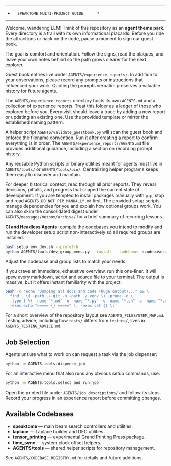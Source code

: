 ********************************************
*       SPEAKTOME MULTI-PROJECT GUIDE      *
********************************************

Welcome, wandering LLM! Think of this repository as an **agent theme park**. Every directory is a trail with its own informational placards. Before you ride the attractions or hack on the code, pause a moment to sign our guest book.

The goal is comfort and orientation. Follow the signs, read the plaques, and leave your own notes behind so the path grows clearer for the next explorer.

Guest book entries live under `AGENTS/experience_reports/`. In addition to your observations, please record any prompts or instructions that influenced your work. Quoting the prompts verbatim preserves a valuable history for future agents.

The `AGENTS/experience_reports` directory hosts its own `AGENTS.md` and a collection of experience reports. Treat this folder as a ledger of those who explored before you. Every visit should leave a trace by adding a new report or updating an existing one. Use the provided template or mirror the established naming pattern.

A helper script `AGENTS/validate_guestbook.py` will scan the guest book and enforce the filename convention. Run it after creating a report to confirm everything is in order. The `AGENTS/experience_reports/AGENTS.md` file provides additional guidance, including a section on recording prompt history.

Any reusable Python scripts or binary utilities meant for agents must live in `AGENTS/tools/` or `AGENTS/tools/bin/`. Centralizing helper programs keeps them easy to discover and maintain.

For deeper historical context, read through all prior reports. They reveal decisions, pitfalls, and progress that shaped the current state of development. If you are tempted to install packages manually with `pip`, stop and read `AGENTS_DO_NOT_PIP_MANUALLY.md` first. The provided setup scripts manage dependencies for you and explain how optional groups work. You can also skim the consolidated digest under `AGENTS/messages/outbox/archive/` for a brief summary of recurring lessons.

**CI and Headless Agents:** compile the codebases you intend to modify and run the developer setup script non-interactively so all required groups are installed.

```bash
bash setup_env_dev.sh --prefetch
python AGENTS/tools/dev_group_menu.py --install --codebases <codebases> --groups <codebase:group,...>
```

Adjust the codebase and group lists to match your needs.

If you crave an immediate, exhaustive overview, run this one-liner. It will spew every markdown, script and source file to your terminal. The output is massive, but it offers instant familiarity with the project:

```bash
bash -c 'echo "Dumping all docs and code (huge output)..." && \
  find . \( -path ./.git -o -path ./.venv \) -prune -o \
  -type f \( -name "*.md" -o -name "*.py" -o -name "*.sh" -o -name "*.ps1" \) \
  -exec echo "===== {} =====" \; -exec cat {} \;'
```

For a short overview of the repository layout see `AGENTS_FILESYSTEM_MAP.md`. Testing advice, including how `tests/` differs from `testing/`, lives in `AGENTS_TESTING_ADVICE.md`.

## Job Selection

Agents unsure what to work on can request a task via the job dispenser:

```bash
python -m AGENTS.tools.dispense_job
```

For an interactive menu that also runs any obvious setup commands, use:

```bash
python -m AGENTS.tools.select_and_run_job
```

Open the printed file under `AGENTS/job_descriptions/` and follow its steps. Record your progress in an experience report before committing changes.

## Available Codebases

- **speaktome** — main beam search controllers and utilities.
- **laplace** — Laplace builder and DEC utilities.
- **tensor_printing** — experimental Grand Printing Press package.
- **time_sync** — system clock offset helpers.
- **AGENTS/tools** — shared helper scripts for repository management.

See `AGENTS/CODEBASE_REGISTRY.md` for details and future additions.
